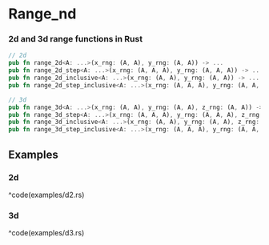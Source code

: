 # Range_nd
### 2d and 3d range functions in Rust

```rust
// 2d
pub fn range_2d<A: ...>(x_rng: (A, A), y_rng: (A, A)) -> ...
pub fn range_2d_step<A: ...>(x_rng: (A, A, A), y_rng: (A, A, A)) -> ...
pub fn range_2d_inclusive<A: ...>(x_rng: (A, A), y_rng: (A, A)) -> ...
pub fn range_2d_step_inclusive<A: ...>(x_rng: (A, A, A), y_rng: (A, A, A)) ->...

// 3d
pub fn range_3d<A: ...>(x_rng: (A, A), y_rng: (A, A), z_rng: (A, A)) -> ...
pub fn range_3d_step<A: ...>(x_rng: (A, A, A), y_rng: (A, A, A), z_rng: (A, A, A)) -> ...
pub fn range_3d_inclusive<A: ...>(x_rng: (A, A), y_rng: (A, A), z_rng: (A, A)) -> ...
pub fn range_3d_step_inclusive<A: ...>(x_rng: (A, A, A), y_rng: (A, A, A), z_rng: (A, A, A)) ->...

```

## Examples
### 2d
^code(examples/d2.rs)
### 3d
^code(examples/d3.rs)
